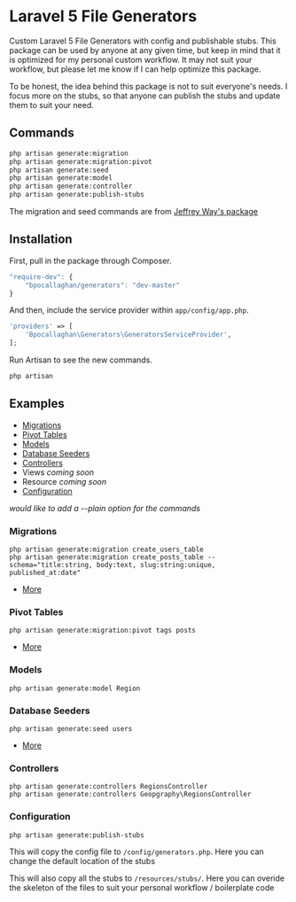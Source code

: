 # Laravel 5 File Generators

Custom Laravel 5 File Generators with config and publishable stubs.
This package can be used by anyone at any given time, but keep in mind that it is optimized for my personal custom workflow.
It may not suit your workflow, but please let me know if I can help optimize this package.

To be honest, the idea behind this package is not to suit everyone's needs.
I focus more on the stubs, so that anyone can publish the stubs and update them to suit your need.

## Commands
```bash
php artisan generate:migration
php artisan generate:migration:pivot
php artisan generate:seed
php artisan generate:model
php artisan generate:controller
php artisan generate:publish-stubs
```

The migration and seed commands are from [Jeffrey Way's package](https://github.com/laracasts/Laravel-5-Generators-Extended)

## Installation

First, pull in the package through Composer.

```js
"require-dev": {
	"bpocallaghan/generators": "dev-master"
}
```

And then, include the service provider within `app/config/app.php`.

```php
'providers' => [
    'Bpocallaghan\Generators\GeneratorsServiceProvider',
];
```

Run Artisan to see the new commands.
```bash
php artisan
```

## Examples

- [Migrations](#migrations)
- [Pivot Tables](#pivot-tables)
- [Models](#models)
- [Database Seeders](#database-seeders)
- [Controllers](#controllers)
- Views *coming soon*
- Resource *coming soon*
- [Configuration](#configuration)

*would like to add a --plain option for the commands*

### Migrations

```
php artisan generate:migration create_users_table
php artisan generate:migration create_posts_table --schema="title:string, body:text, slug:string:unique, published_at:date"
```

- [More](https://github.com/laracasts/Laravel-5-Generators-Extended#migrations-with-schema)

### Pivot Tables

```
php artisan generate:migration:pivot tags posts
```

- [More](https://github.com/laracasts/Laravel-5-Generators-Extended#pivot-tables)

### Models

```
php artisan generate:model Region
```

### Database Seeders

```
php artisan generate:seed users
```

- [More](https://github.com/laracasts/Laravel-5-Generators-Extended#database-seeders)

### Controllers

```
php artisan generate:controllers RegionsController
php artisan generate:controllers Geopgraphy\RegionsController
```

### Configuration

```
php artisan generate:publish-stubs
```

This will copy the config file to `/config/generators.php`.
Here you can change the default location of the stubs

This will also copy all the stubs to `/resources/stubs/`.
Here you can overide the skeleton of the files to suit your personal workflow / boilerplate code
